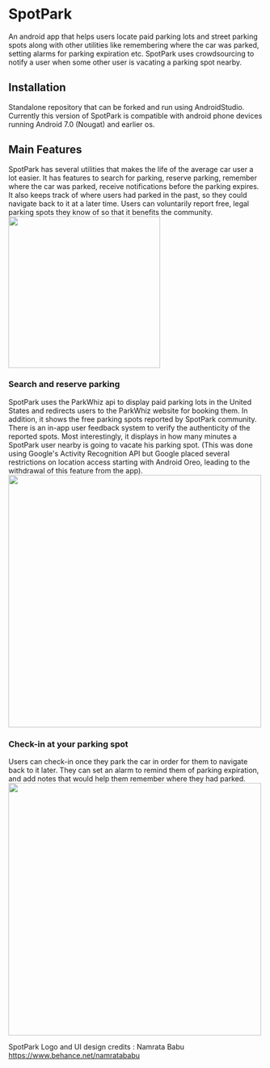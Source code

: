 # SpotPark
An android app that helps users locate paid parking lots and street parking spots along with other utilities like remembering where 
the car was parked, setting alarms for parking expiration etc. SpotPark uses crowdsourcing to notify a user when some other user is vacating
a parking spot nearby. 

## Installation
Standalone repository that can be forked and run using AndroidStudio. Currently this version of SpotPark is compatible with android phone devices running Android 7.0 (Nougat) and earlier os. 

## Main Features
SpotPark has several utilities that makes the life of the average car user a lot easier. It has features to search for parking, reserve parking, remember where the car was parked, receive notifications before the parking expires. It also keeps track of where users had parked in the past, so they could navigate back to it at a later time. Users can voluntarily report free, legal parking spots they know of so that it benefits the community. <br/>
<img src="https://github.com/rva14/SpotPark/blob/master/logo.png" width="300">

### Search and reserve parking
SpotPark uses the ParkWhiz api to display paid parking lots in the United States and redirects users to the ParkWhiz website for booking them. In addition, it shows the free parking spots reported by SpotPark community. There is an in-app user feedback system to verify the authenticity of the reported spots. Most interestingly, it displays in how many minutes a SpotPark user nearby is going to vacate his parking spot. (This was done using Google's Activity Recognition API but Google placed several restrictions on location access starting with Android Oreo, leading to the withdrawal of this feature from the app). <br/>
<img src="https://github.com/rva14/SpotPark/blob/master/find.jpg" width="500">

### Check-in at your parking spot
Users can check-in once they park the car in order for them to navigate back to it later. They can set an alarm to remind them of parking expiration, and add notes that would help them remember where they had parked. <br/>
<img src="https://github.com/rva14/SpotPark/blob/master/remember.png" width="500">

SpotPark Logo and UI design credits : Namrata Babu https://www.behance.net/namratababu




